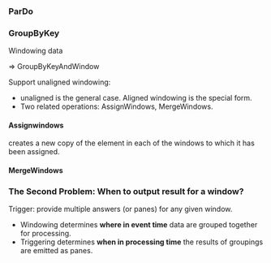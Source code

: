 

### ParDo ###



### GroupByKey ###


Windowing data

=> GroupByKeyAndWindow

Support unaligned windowing:

- unaligned is the general case. Aligned windowing is the special form.
- Two related operations: AssignWindows, MergeWindows.

#### Assignwindows ####

creates a new copy of the element in each of the windows to which it has been assigned.

#### MergeWindows ####


### The Second Problem: When to output result for a window? ###

Trigger: provide multiple answers (or panes) for any given window.




- Windowing determines **where in event time** data are grouped together for processing.
- Triggering determines **when in processing time** the results of groupings are emitted as panes.


